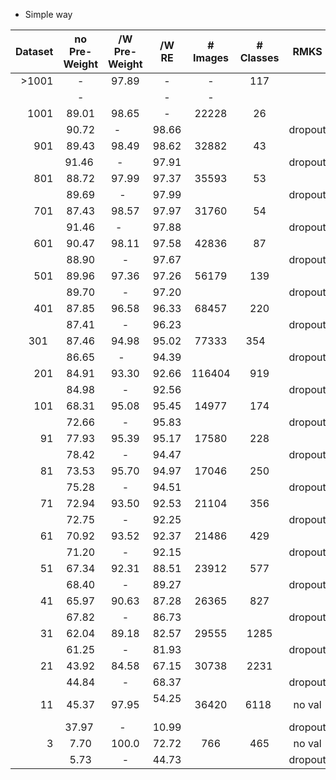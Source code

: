 * Simple way

| Dataset | no Pre-Weight | /W Pre-Weight | /W RE | # Images | # Classes | RMKS |
|------:|:------:|:------:|:------:|:------:|:------:|:------:|
| >1001 | -      | 97.89  | -      | -      | 117    ||
|       | -      |        | -      | -      |        ||
| 1001  | 89.01  | 98.65  | -      | 22228  | 26     || 
|       | 90.72  | -      | 98.66  |        |        |dropout| 
| 901   | 89.43  | 98.49  | 98.62  | 32882  | 43     || 
|       | 91.46  | -      | 97.91  |        |        |dropout| 
| 801   | 88.72  | 97.99  | 97.37  | 35593  | 53     || 
|       | 89.69  | -      | 97.99  |        |        |dropout| 
| 701   | 87.43  | 98.57  | 97.97  | 31760  | 54     ||
|       | 91.46  | -      | 97.88  |        |        |dropout| 
| 601   | 90.47  | 98.11  | 97.58  | 42836  | 87     || 
|       | 88.90  | -      | 97.67  |        |        |dropout| 
| 501   | 89.96  | 97.36  | 97.26  | 56179  | 139    || 
|       | 89.70  | -      | 97.20  |        |        |dropout| 
| 401   | 87.85  | 96.58  | 96.33  | 68457  | 220    || 
|       | 87.41  | -      | 96.23  |        |        |dropout| 
| 301   | 87.46  | 94.98  | 95.02  | 77333  | 354    || 
|       | 86.65  | -      | 94.39  |        |        |dropout| 
| 201   | 84.91  | 93.30  | 92.66  | 116404 | 919    || 
|       | 84.98  | -      | 92.56  |        |        |dropout| 
| 101   | 68.31  | 95.08  | 95.45  | 14977  | 174    || 
|       | 72.66  | -      | 95.83  |        |        |dropout| 
|  91   | 77.93  | 95.39  | 95.17  | 17580  | 228    || 
|       | 78.42  | -      | 94.47  |        |        |dropout| 
|  81   | 73.53  | 95.70  | 94.97  | 17046  | 250    || 
|       | 75.28  | -      | 94.51  |        |        |dropout| 
|  71   | 72.94  | 93.50  | 92.53  | 21104  | 356    || 
|       | 72.75  | -      | 92.25  |        |        |dropout| 
|  61   | 70.92  | 93.52  | 92.37  | 21486  | 429    || 
|       | 71.20  | -      | 92.15  |        |        |dropout| 
|  51   | 67.34  | 92.31  | 88.51  | 23912  | 577    || 
|       | 68.40  | -      | 89.27  |        |        |dropout| 
|  41   | 65.97  | 90.63  | 87.28  | 26365  | 827    || 
|       | 67.82  | -      | 86.73  |        |        |dropout| 
|  31   | 62.04  | 89.18  | 82.57  | 29555  | 1285   || 
|       | 61.25  | -      | 81.93  |        |        |dropout| 
|  21   | 43.92  | 84.58  | 67.15  | 30738  | 2231   || 
|       | 44.84  | -      | 68.37  |        |        |dropout| 
|  11   | 45.37  | 97.95  | 54.25  | 36420  | 6118   |no val | 
|       | 37.97  | -      | 10.99  |        |        |dropout| 
|   3   | 7.70   | 100.0  | 72.72  | 766    | 465    |no val | 
|       | 5.73   | -      | 44.73  |        |        |dropout| 

